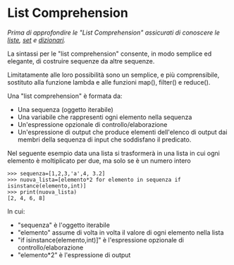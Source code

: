 # List Comprehension

_Prima di approfondire le "List Comprehension" assicurati di conoscere le [liste](Type_List.md), [set](Type_Set.md) e [dizionari](Type_Dictionary.md)._

La sintassi per le "list comprehension" consente, in modo semplice ed elegante, di costruire sequenze da altre sequenze. 

 Limitatamente alle loro possibilità sono un semplice, e più comprensibile, sostituto alla funzione lambda e alle funzioni map(), filter() e reduce(). 

Una "list comprehension" è formata da:

* Una sequenza (oggetto iterabile)
* Una variabile che rappresenti ogni elemento nella sequenza
* Un'espressione opzionale di controllo/elaborazione
* Un'espressione di output che produce elementi dell'elenco di output dai membri della sequenza di input che soddisfano il predicato.

Nel seguente esempio data una lista si trasformerà in una lista in cui ogni elemento è moltiplicato per due, ma solo se è un numero intero

    >>> sequenza=[1,2,3,'a',4, 3.2]                                                    
    >>> nuova_lista=[elemento*2 for elemento in sequenza if isinstance(elemento,int)]
    >>> print(nuova_lista)
    [2, 4, 6, 8]

In cui:

* "sequenza" è l'oggetto iterabile
* "elemento" assume di volta in volta il valore di ogni elemento nella lista
* "if isinstance(elemento,int)]" è l'espressione opzionale di controllo/elaborazione
* "elemento\*2" è l'espressione di output
